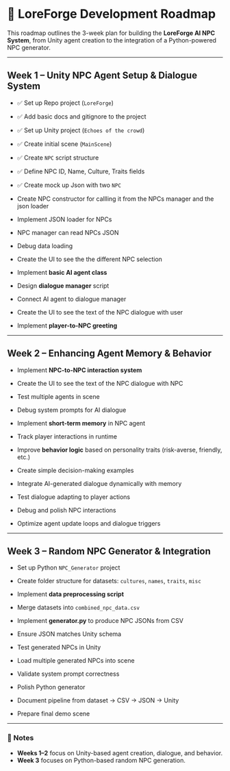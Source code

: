 # 📅 LoreForge Development Roadmap

This roadmap outlines the 3-week plan for building the **LoreForge AI NPC System**, from Unity agent creation to the integration of a Python-powered NPC generator.

---

## **Week 1 – Unity NPC Agent Setup & Dialogue System**

- ✅ Set up Repo project (`LoreForge`)  
- ✅ Add basic docs and gitignore to the project  
- ✅ Set up Unity project (`Echoes of the crowd`)  
- ✅ Create initial scene (`MainScene`)  
- ✅ Create `NPC` script structure 
 
- ✅ Define NPC ID, Name, Culture, Traits fields  
- ✅ Create mock up Json with two `NPC`
- Create NPC constructor for callling it from the NPCs manager and the json loader
- Implement JSON loader for NPCs  
  
- NPC manager can read NPCs JSON  
- Debug data loading  
- Create the UI to see the the different NPC selection
- Implement **basic AI agent class**

- Design **dialogue manager** script  
- Connect AI agent to dialogue manager 
- Create the UI to see the text of the NPC dialogue with user
- Implement **player-to-NPC greeting**  

---

## **Week 2 – Enhancing Agent Memory & Behavior**

- Implement **NPC-to-NPC interaction system**  
- Create the UI to see the text of the NPC dialogue with NPC
- Test multiple agents in scene  
- Debug system prompts for AI dialogue  

- Implement **short-term memory** in NPC agent  
- Track player interactions in runtime  

- Improve **behavior logic** based on personality traits (risk-averse, friendly, etc.)  
- Create simple decision-making examples  

- Integrate AI-generated dialogue dynamically with memory  
- Test dialogue adapting to player actions  

- Debug and polish NPC interactions  
- Optimize agent update loops and dialogue triggers  

---

## **Week 3 – Random NPC Generator & Integration**

- Set up Python `NPC_Generator` project  
- Create folder structure for datasets: `cultures`, `names`, `traits`, `misc`  

- Implement **data preprocessing script**  
- Merge datasets into `combined_npc_data.csv`  

- Implement **generator.py** to produce NPC JSONs from CSV  
- Ensure JSON matches Unity schema  

- Test generated NPCs in Unity  
- Load multiple generated NPCs into scene  
- Validate system prompt correctness  

- Polish Python generator  
- Document pipeline from dataset → CSV → JSON → Unity  
- Prepare final demo scene  

---

### 📝 Notes
- **Weeks 1–2** focus on Unity-based agent creation, dialogue, and behavior.
- **Week 3** focuses on Python-based random NPC generation.